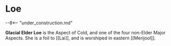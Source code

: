 # Loe

--8<-- "under_construction.md"

**Glacial Elder Loe** is the Aspect of Cold, and one of the four non-Elder Major Aspects. She is a foil to [[Lai]], and is worshiped in eastern [[Merijool]].